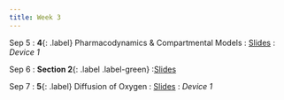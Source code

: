 ```yaml
---
title: Week 3
---
```


Sep 5
: **4**{: .label} Pharmacodynamics & Compartmental Models
  : [Slides](https://bcourses.berkeley.edu/courses/1526813/files/folder/Lectures?preview=86761377)
: _Device 1_

Sep 6
: **Section 2**{: .label .label-green}
  :[Slides](#)

Sep 7
: **5**{: .label} Diffusion of Oxygen
  : [Slides](https://bcourses.berkeley.edu/courses/1526813/files/folder/Lectures?preview=86883320)
: _Device 1_
